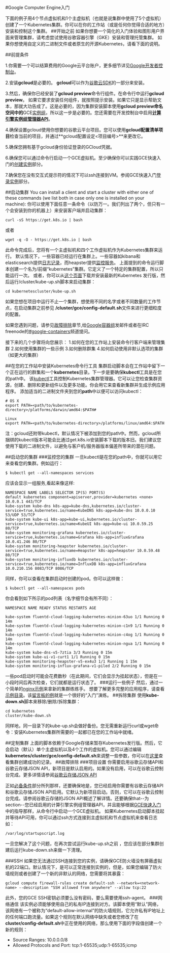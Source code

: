  #Google Computer Engine入门
 
下面的例子用4个节点虚拟机和1个主虚拟机（也就是说集群中使用了5个虚拟机）创建了一个Kubernetes集群。你可以在你的工作站（或是任何你觉得合适的地方）安装和控制这个集群。
##开始之前
如果你想要一个简化的入门体验和图形用户界面来管理集群，请考虑尝试使用谷歌容器引擎（GKE）安装和管理托管集群。
如果你想使用自定义的二进制文件或者原生的开源Kubernetes，请看下面的说明。

##前提条件

1.你需要一个可以结算费用的Google云平台账户，更多细节详见[Google开发者控制台](http://cloud.google.com/console)。

2.安装**gcloud**是必要的。 **gcloud**可以作为[谷歌云SDK](https://cloud.google.com/sdk/)的一部分来安装。

3.然后，确保你已经安装了**gcloud preview**命令行组件。在命令行中运行**gcloud preview**。 如果它要求安装任何组件，就按照提示安装。如果它只是显示帮助文本，那就大功告成了。这是必要的，因为集群安装脚本使用**gcloud preview命名空间中的**GCE[实例组](https://cloud.google.com/compute/docs/instance-groups/)，所以这一步是必要的。您还需要在开发控制台中启用[**计算引擎实例组管理器API**](https://developers.google.com/console/help/new/#activatingapis)。

4.确保设置gcloud使用你想要的谷歌云平台项目。您可以使用**gcloud配置清单项目**检查当前的项目，并通过**gcloud配置设定<项目编号>**来更改它。

5.确保您拥有基于gcloud身份验证登录的GCloud凭据。

6.确保您可以通过命令行启动一个GCE虚拟机。至少确保你可以实践GCE快速入门的[创建实例](https://cloud.google.com/compute/docs/instances/#startinstancegcloud)部分。

7.确保您在没有交互式提示符的情况下可以ssh连接到VM。参阅GCE快速入门[登录实例](https://cloud.google.com/compute/docs/instances/#sshing)部分。

##启动集群
You can install a client and start a cluster with either one of these commands (we list both in case only one is installed on your machine):
你可以使用下面任意一条命令（以防万一。我们列出了两个，但只有一个会安装到你的机器上）来安装客户端并启动集群：
```
curl -sS https://get.k8s.io | bash
```
或者
```
wget -q -O - https://get.k8s.io | bash
```
此命令完成后，您将有一个主虚拟机和四个工作虚拟机作为Kubernetes集群来运行。
默认情况下，一些容器已经运行在集群上。一些容器如kibana和elasticsearch提供[日志记录](http://kubernetes.io/v1.0/docs/getting-started-guides/logging.html)，而heapster提供[监控服务](http://releases.k8s.io/v1.0.6/cluster/addons/cluster-monitoring/README.md)。
上面提到的命令运行脚本创建一个名为/前缀“kubernetes”集群。它定义了一个特定的集群配置，所以只能运行一次。
或者，你可以从[这个页面](https://github.com/kubernetes/kubernetes/releases)下载并安装最新的Kubernetes 发行版，然后运行<kubernetes>/cluster/kube-up.sh脚本来启动集群：
```
cd kubernetescluster/kube-up.sh
```
如果您想在项目中运行不止一个集群，想使用不同的名字或者不同数量的工作节点，在启动集群之前参见
**<kubernetes>/cluster/gce/config-default.sh**文件来进行更细粒度的配置。

如果您遇到问题，请参见[故障排除](http://kubernetes.io/v1.0/docs/getting-started-guides/gce.html#troubleshooting)章节,给[Google容器组](https://groups.google.com/forum/#!forum/google-containers)发邮件或者在IRC freenode的[#google-containers](http://webchat.freenode.net/?channels=google-containers)频道提问。

接下来的几个步骤将向您展示：
1.如何在您的工作站上安装命令行客户端来管理集群
2.如何使用集群的一些示例
3.如何删除群集
4.如何启动使用非默认选项的集群（如更大的集群）


##在您的工作站中安装Kubernetes命令行工具
集群启动脚本会在工作站中留下一个正在运行的群集和一个**kubernetes**目录。下一步是要确保**kubectl**工具是在您的path中。
该[kubectl](http://kubernetes.io/v1.0/docs/user-guide/kubectl/kubectl.html)工具控制Kubernetes集群管理器。它可以让您检查集群资源，创建、删除和更新组件以及更多功能。你会用它来查看新集群并生成示例应用程序。
添加适当的二进制文件夹到您的**path**中以便可以访问kubectl：
```
# OS X
export PATH=<path/to/kubernetes-directory>/platforms/darwin/amd64:$PATH# 

Linux
export PATH=<path/to/kubernetes-directory>/platforms/linux/amd64:$PATH
 ```

注：gcloud还附带kubectl，默认情况下被添加到您的path中。然而，gcloud所捆绑的kubectl版本可能会比通过get.k8s.io安装脚本下载的版本旧。我们建议您使用下载的二进制文件，以避免与客户机/服务器版本偏差所带来的潜在问题。

##启动您的集群
###监控您的集群
一旦kubectl是在您的path中，你就可以用它来查看您的集群。例如运行：
```
$ kubectl get --all-namespaces services
```
应该会显示一组服务,看起来像这样:
```
NAMESPACE NAME LABELS SELECTOR IP(S) PORT(S)
default kubernetes component=apiserver,provider=kubernetes <none> 10.0.0.1 443/TCP
kube-system kube-dns k8s-app=kube-dns,kubernetes.io/cluster-service=true,kubernetes.io/name=KubeDNS k8s-app=kube-dns 10.0.0.10 53/UDP 53/TCP
kube-system kube-ui k8s-app=kube-ui,kubernetes.io/cluster-service=true,kubernetes.io/name=KubeUI k8s-app=kube-ui 10.0.59.25 80/TCP
kube-system monitoring-grafana kubernetes.io/cluster-service=true,kubernetes.io/name=Grafana k8s-app=influxGrafana 10.0.41.246 80/TCP
kube-system monitoring-heapster kubernetes.io/cluster-service=true,kubernetes.io/name=Heapster k8s-app=heapster 10.0.59.48 80/TCP
kube-system monitoring-influxdb kubernetes.io/cluster-service=true,kubernetes.io/name=InfluxDB k8s-app=influxGrafana 10.0.210.156 8083/TCP 8086/TCP
```
同样，你可以查看在集群启动时创建的pod。你可以这样做：
```
$ kubectl get --all-namespaces pods
```
你会看到如下所示的pod列表（名字细节会有所不同）：
```
NAMESPACE NAME READY STATUS RESTARTS AGE

kube-system fluentd-cloud-logging-kubernetes-minion-63uo 1/1 Running 0 14m
kube-system fluentd-cloud-logging-kubernetes-minion-c1n9 1/1 Running 0 14m
kube-system fluentd-cloud-logging-kubernetes-minion-c4og 1/1 Running 0 14m
kube-system fluentd-cloud-logging-kubernetes-minion-ngua 1/1 Running 0 14m
kube-system kube-dns-v5-7ztia 3/3 Running 0 15m
kube-system kube-ui-v1-curt1 1/1 Running 0 15m
kube-system monitoring-heapster-v5-ex4u3 1/1 Running 1 15m
kube-system monitoring-influx-grafana-v1-piled 2/2 Running 0 15m
```
一些pod启动时可能会花费数秒（在此期间，它们会显示为挂起状态），但是在一小段时间后再次检查，它们就都是运行状态了。
###运行一些例子
然后，通过一个简单的[nginx示例](http://kubernetes.io/v1.0/docs/user-guide/simple-nginx.html)来拿新的集群练练手。
想要了解更多完整的应用程序，请查看[示例目录](http://kubernetes.io/v1.0/examples/)。该[留言板的例](http://kubernetes.io/v1.0/examples/guestbook/)就是一个很好的“入门”演练。
##拆除集群
使用**kube-down.sh**脚本来移除/删除/拆除集群：
```
cd kubernetes
cluster/kube-down.sh
```
同样地，同一目录下的kube-up.sh会做好备份。您无需重新运行curl或wget命令：安装Kubernetes集群所需要的一起都已在您的工作站中就绪。

##定制集群
上面的脚本依赖于Google存储来暂存Kubernetes发行版。然后，它会启动（默认）单个主虚拟机以及4个工作的虚拟机。您可以通过编辑**kubernetes/cluster/gce/config-default.sh**来调整一些参数，你可以在[这里](https://gist.github.com/satnam6502/fc689d1b46db9772adea)查看集群创建成功的记录。
##故障排除
###项目设置
你需要启用谷歌云存储API和谷歌云存储JSON API，新项目是默认启用的。如果没有启用，可以在谷歌云控制台完成。更多详情请参阅[谷歌云存储JSON API](https://cloud.google.com/storage/docs/json_api/)

正如[必备条件](#必备条件)部分所列那样，还要确保地是，您已经启用你需要有谷歌云存储API和谷歌云存储JSON API启用。它默认为新项目启动。否则，它可以在谷歌云控制台完成。请参阅谷歌云存储的JSON API概述了解详情。还要确保that--为section--您已经启用的计算引擎实例组管理器API，并且能够根据[GCE快速入门](https://cloud.google.com/compute/docs/quickstart)中的指导那样，从命令行中启动一个GCE虚拟机。
如果Kubernetes启动脚本挂起并等待API可用，你可以通过ssh方式连接到主虚拟机和节点虚拟机来查看日志如：
```
/var/log/startupscript.log
```
一旦您解决了这个问题，在再次尝试运行kube-up.sh之前
，您应该在部分集群创建后运行kube-down.sh来做一下清理。

###SSH
如果您无法通过SSH连接到您的实例，请确保GCE防火墙没有屏蔽虚拟机的22端口。默认情况下，是可以正常连接到实例的，但是，如果您编辑了防火墙规则或者创建了一个新的非默认的网络，您需要将其暴露：
```
gcloud compute firewall-rules create default-ssh --network=<network-name> --description "SSH allowed from anywhere" --allow tcp:22
```
此外，您的GCE SSH密钥必须要么没有密码，要么需要使用ssh-agent。
###网络通信
该实例必须能够使用自己的私有IP连接到对方。该脚本使用“默认”网络，该网络有一个被称为“default-allow-internal”的防火墙规则，它允许私有IP地址上的任何端口跑流量。如果这个规则在默认网络中缺失或者您修改了在**cluster/config-default.sh**中正在使用的网络，那么使用下面的字段值创建一个新的规则：
- Source Ranges: 10.0.0.0/8
- Allowed Protocols and Port: tcp:1-65535;udp:1-65535;icmp